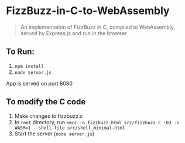 # FizzBuzz-in-C-to-WebAssembly

> An implementation of FizzBuzz in C, compiled to WebAssembly, served by Express.js and run in the browser


## To Run:
1. `npm install`
2. `node server.js`

App is served on port 8080


## To modify the C code
1. Make changes to fizzbuzz.c
2. In `root` directory, run `emcc -o fizzbuzz.html src/fizzbuzz.c -O3 -s WASM=1 --shell-file src/shell_minimal.html`
3. Start the server (`node server.js`)
